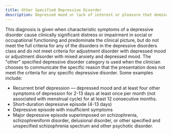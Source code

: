 ```yaml
---
title: Other Specified Depressive Disorder
description: Depressed mood or lack of interest or pleasure that dominate the clinical picture but do not meet full criteria for a specified reason.
---
```


This diagnosis is given when characteristic symptoms of a depressive disorder cause clinically
significant distress or impairment in social or occupational functioning and predominate the clinical picture, but do not meet the full criteria for any of the disorders in the depressive disorders class and do not meet criteria for adjustment disorder with depressed mood or adjustment disorder with mixed anxiety and depressed mood. The "other" specified depressive disorder category is used when the clinician chooses to communicate the specific reason that the presentation does not meet the criteria for any specific depressive disorder. Some examples include:  
- Recurrent brief depression — depressed mood and at least four other symptoms of depression for 2-13 days at least once per month (not associated with menstrual cycle) for at least 12 consecutive months.  
- Short-duration depressive episode (4-13 days)  
- Depressive episode with insufficient symptoms  
- Major depressive episode superimposed on schizophrenia, schizophreniform disorder, delusional disorder, or other specified and unspecified schizophrenia spectrum and other psychotic disorder.